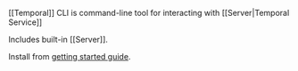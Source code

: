 [[Temporal]] CLI is command-line tool for interacting with [[Server|Temporal Service]]

Includes built-in [[Server]].

Install from [getting started guide](https://learn.temporal.io/getting_started/php/dev_environment/).
